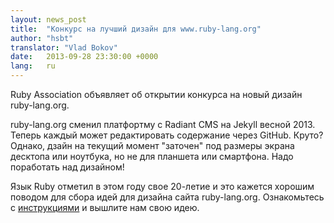 ```yaml
---
layout: news_post
title:  "Конкурс на лучший дизайн для www.ruby-lang.org"
author: "hsbt"
translator: "Vlad Bokov"
date:   2013-09-28 23:30:00 +0000
lang:   ru
---
```


Ruby Association объявляет об открытии конкурса на новый дизайн
ruby-lang.org.

ruby-lang.org сменил платфортму с Radiant CMS на Jekyll весной 2013. Теперь
каждый может редактировать содержание через GitHub. Круто?
Однако, дзайн на текущий момент "заточен" под размеры экрана десктопа или ноутбука,
но не для планшета или смартфона. Надо поработать над дизайном!

Язык Ruby отметил в этом году свое 20-летие и это кажется хорошим поводом для
сбора идей для дизайна сайта ruby-lang.org.
Ознакомьтесь с [инструкциями][1] и вышлите нам свою идею.

[1]: http://www.ruby.or.jp/en/news/20130924.html
